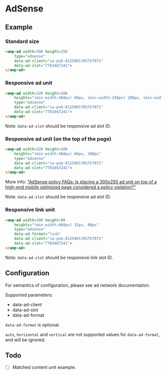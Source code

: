 <!---
Copyright 2015 The AMP HTML Authors. All Rights Reserved.

Licensed under the Apache License, Version 2.0 (the "License");
you may not use this file except in compliance with the License.
You may obtain a copy of the License at

      http://www.apache.org/licenses/LICENSE-2.0

Unless required by applicable law or agreed to in writing, software
distributed under the License is distributed on an "AS-IS" BASIS,
WITHOUT WARRANTIES OR CONDITIONS OF ANY KIND, either express or implied.
See the License for the specific language governing permissions and
limitations under the License.
-->

# AdSense

## Example

### Standard size

```html
<amp-ad width=300 height=250
    type="adsense"
    data-ad-client="ca-pub-8125901705757971"
    data-ad-slot="7783467241">
</amp-ad>
```

### Responsive ad unit

```html
<amp-ad width=320 height=100
    heights="(min-width:468px) 60px, (min-width:336px) 280px, (min-width:320px) 100px, (min-width:300px) 250px, 100px"
    type="adsense"
    data-ad-client="ca-pub-8125901705757971"
    data-ad-slot="7783467241">
</amp-ad>
```

Note: `data-ad-slot` should be responsive ad slot ID.

### Responsive ad unit (on the top of the page)

```html
<amp-ad width=320 height=100
    heights="(min-width:468px) 60px, 100px"
    type="adsense"
    data-ad-client="ca-pub-8125901705757971"
    data-ad-slot="7783467241">
</amp-ad>
```

More info: ["AdSense policy FAQs: Is placing a 300x250 ad unit on top of a high-end mobile optimized page considered a policy violation?"](https://support.google.com/adsense/answer/3394713?hl=en#3)

Note: `data-ad-slot` should be responsive ad slot ID.

### Responsive link unit

```html
<amp-ad width=200 height=90
    heights="(min-width:468px) 15px, 90px"
    type="adsense"
    data-ad-format="link"
    data-ad-client="ca-pub-8125901705757971"
    data-ad-slot="7783467241">
</amp-ad>
```

Note: `data-ad-slot` should be responsive link slot ID.

## Configuration

For semantics of configuration, please see ad network documentation.

Supported parameters:

- data-ad-client
- data-ad-slot
- data-ad-format

`data-ad-format` is optional.

`auto`, `horizontal` and `vertical` are not supported values for `data-ad-format`, and will be ignored.

## Todo

- [ ] Matched content unit example.
